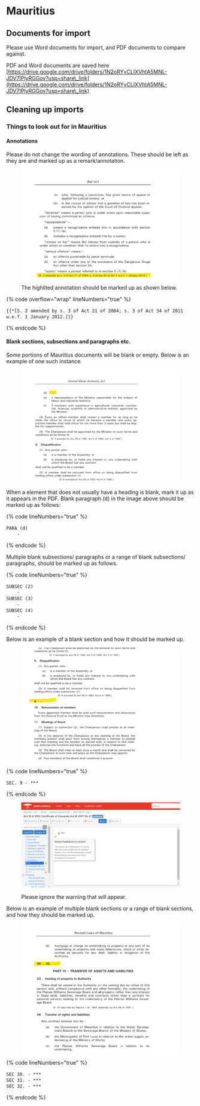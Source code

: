 # Mauritius

## Documents for import

Please use Word documents for import, and PDF documents to compare against.&#x20;

PDF and Word documents are saved here [https://drive.google.com/drive/folders/1N2oRYyCLIXVhtA5MNL-JDV7IPlyRGGov?usp=share\_link](https://drive.google.com/drive/folders/1N2oRYyCLIXVhtA5MNL-JDV7IPlyRGGov?usp=share\_link)

## Cleaning up imports

### Things to look out for in Mauritius

#### Annotations

Please do not change the wording of annotations. These should be left as they are and marked up as a remark/annotation.&#x20;

<figure><img src="../.gitbook/assets/M1.png" alt=""><figcaption><p>The highlited annotation should be marked up as shown below.</p></figcaption></figure>

{% code overflow="wrap" lineNumbers="true" %}
```markup
{{*[S. 2 amended by s. 3 of Act 21 of 2004; s. 3 of Act 34 of 2011 w.e.f. 1 January 2012.]}}
```
{% endcode %}

#### Blank sections, subsections and paragraphs etc.

Some portions of Mauritius documents will be blank or empty. Below is an example of one such instance.&#x20;

<figure><img src="../.gitbook/assets/m2.png" alt=""><figcaption></figcaption></figure>

When a element that does not usually have a heading is blank, mark it up as it appears in the PDF. Blank paragraph (d) in the image above should be marked up as follows:

{% code lineNumbers="true" %}
```markup
PARA (d)
    -
```
{% endcode %}

Multiple blank subsections/ paragraphs or a range of blank subsections/ paragraphs, should be marked up as follows.

{% code lineNumbers="true" %}
```markup
SUBSEC (2) 
    -
SUBSEC (3) 
    -
SUBSEC (4) 
    -
```
{% endcode %}

Below is an example of a blank section and how it should be marked up.

<figure><img src="../.gitbook/assets/m4.png" alt=""><figcaption></figcaption></figure>

{% code lineNumbers="true" %}
```markup
SEC. 9 - ***
```
{% endcode %}

<figure><img src="../.gitbook/assets/m5.png" alt=""><figcaption><p>Please ignore the warning that will appear.</p></figcaption></figure>

Below is an example of multiple blank sections or a range of blank sections,  and how they should be marked up.

<figure><img src="../.gitbook/assets/m3.png" alt=""><figcaption></figcaption></figure>

{% code lineNumbers="true" %}
```markup
SEC 30. - ***
SEC 31. - ***
SEC 32. - ***
```
{% endcode %}
